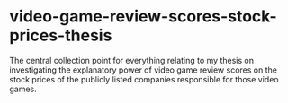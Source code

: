 # video-game-review-scores-stock-prices-thesis
The central collection point for everything relating to my thesis on investigating the explanatory power of video game review scores on the stock prices of the publicly listed companies responsible for those video games.
